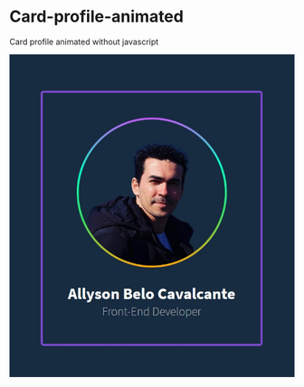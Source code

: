 # Card-profile-animated
Card profile animated without javascript

<img src="https://github.com/allysonbelo/card-profile-animated/blob/main/layout.jpg" alt="Layout do projeto">
